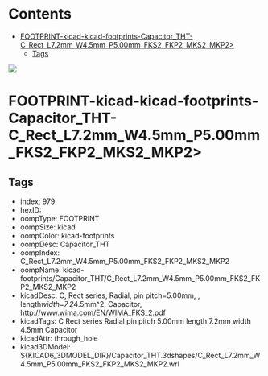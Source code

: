 



Contents
========

* [FOOTPRINT-kicad-kicad-footprints-Capacitor_THT-C_Rect_L7.2mm_W4.5mm_P5.00mm_FKS2_FKP2_MKS2_MKP2>](#footprint-kicad-kicad-footprints-capacitor_tht-c_rect_l72mm_w45mm_p500mm_fks2_fkp2_mks2_mkp2)
	* [Tags](#tags)
  
![][im]
# FOOTPRINT-kicad-kicad-footprints-Capacitor_THT-C_Rect_L7.2mm_W4.5mm_P5.00mm_FKS2_FKP2_MKS2_MKP2>

## Tags

- index: 979
- hexID: 
- oompType: FOOTPRINT
- oompSize: kicad
- oompColor: kicad-footprints
- oompDesc: Capacitor_THT
- oompIndex: C_Rect_L7.2mm_W4.5mm_P5.00mm_FKS2_FKP2_MKS2_MKP2
- oompName: kicad-footprints/Capacitor_THT/C_Rect_L7.2mm_W4.5mm_P5.00mm_FKS2_FKP2_MKS2_MKP2
- kicadDesc: C, Rect series, Radial, pin pitch=5.00mm, , length*width=7.2*4.5mm^2, Capacitor, http://www.wima.com/EN/WIMA_FKS_2.pdf
- kicadTags: C Rect series Radial pin pitch 5.00mm  length 7.2mm width 4.5mm Capacitor
- kicadAttr: through_hole
- kicad3DModel: ${KICAD6_3DMODEL_DIR}/Capacitor_THT.3dshapes/C_Rect_L7.2mm_W4.5mm_P5.00mm_FKS2_FKP2_MKS2_MKP2.wrl



[im]: image.png
